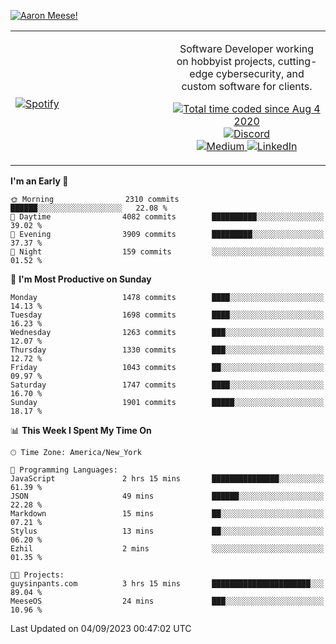 [![Aaron Meese!](https://user-images.githubusercontent.com/17814535/88975338-a2aabf00-d27f-11ea-963f-8a19608716b4.png)](https://github.com/ajmeese7/readme-ascii "README ASCII")

<!-- Modified from project here: https://github.com/novatorem/novatorem -->
<table width="100%">
  <tr>
  <td width="50%">

&nbsp; <br> [![Spotify](https://ajmeese7.vercel.app/api/spotify)](https://open.spotify.com/user/ajmeese)

  </td>
  <td width="50%">
    <p align="center">
    Software Developer working on hobbyist projects, cutting-edge cybersecurity, and custom software for clients.
    </p>
    <p align="center">
      <a href="https://wakatime.com/@f726891d-3b02-46cd-9b60-e8c59f9e2b14">
        <img src="https://wakatime.com/badge/user/f726891d-3b02-46cd-9b60-e8c59f9e2b14.svg" alt="Total time coded since Aug 4 2020" title="WakaTime" />
      </a>
      <a href="http://link.aaronmeese.com/discord">
        <img src="https://img.shields.io/badge/discord-ajmeese7%234835-369?style=flat-square&logo=discord&logoColor=white&color=purple" alt="Discord" title="Discord">
      </a>
      <br />
      <a href="https://link.aaronmeese.com/medium">
        <img src="https://img.shields.io/badge/medium-ajmeese7-1DB954?style=flat-square&logo=medium&logoColor=white" alt="Medium" title="Medium">
      </a>
      <a href="https://link.aaronmeese.com/linkedin">
        <img src="https://img.shields.io/badge/linkedIn-aaronmeese-1DB954?style=flat-square&logo=linkedin&logoColor=white&color=blue" alt="LinkedIn" title="LinkedIn">
      </a>
    </p>
  </td>

</table>

[//]: <> (The `&nbsp;` is to have Aphelion take up more space)

<!--START_SECTION:waka-->
**I'm an Early 🐤** 

```text
🌞 Morning                2310 commits        ██████░░░░░░░░░░░░░░░░░░░   22.08 % 
🌆 Daytime                4082 commits        ██████████░░░░░░░░░░░░░░░   39.02 % 
🌃 Evening                3909 commits        █████████░░░░░░░░░░░░░░░░   37.37 % 
🌙 Night                  159 commits         ░░░░░░░░░░░░░░░░░░░░░░░░░   01.52 % 
```
📅 **I'm Most Productive on Sunday** 

```text
Monday                   1478 commits        ████░░░░░░░░░░░░░░░░░░░░░   14.13 % 
Tuesday                  1698 commits        ████░░░░░░░░░░░░░░░░░░░░░   16.23 % 
Wednesday                1263 commits        ███░░░░░░░░░░░░░░░░░░░░░░   12.07 % 
Thursday                 1330 commits        ███░░░░░░░░░░░░░░░░░░░░░░   12.72 % 
Friday                   1043 commits        ██░░░░░░░░░░░░░░░░░░░░░░░   09.97 % 
Saturday                 1747 commits        ████░░░░░░░░░░░░░░░░░░░░░   16.70 % 
Sunday                   1901 commits        █████░░░░░░░░░░░░░░░░░░░░   18.17 % 
```


📊 **This Week I Spent My Time On** 

```text
🕑︎ Time Zone: America/New_York

💬 Programming Languages: 
JavaScript               2 hrs 15 mins       ███████████████░░░░░░░░░░   61.39 % 
JSON                     49 mins             ██████░░░░░░░░░░░░░░░░░░░   22.28 % 
Markdown                 15 mins             ██░░░░░░░░░░░░░░░░░░░░░░░   07.21 % 
Stylus                   13 mins             ██░░░░░░░░░░░░░░░░░░░░░░░   06.20 % 
Ezhil                    2 mins              ░░░░░░░░░░░░░░░░░░░░░░░░░   01.35 % 

🐱‍💻 Projects: 
guysinpants.com          3 hrs 15 mins       ██████████████████████░░░   89.04 % 
MeeseOS                  24 mins             ███░░░░░░░░░░░░░░░░░░░░░░   10.96 % 
```


 Last Updated on 04/09/2023 00:47:02 UTC
<!--END_SECTION:waka-->
